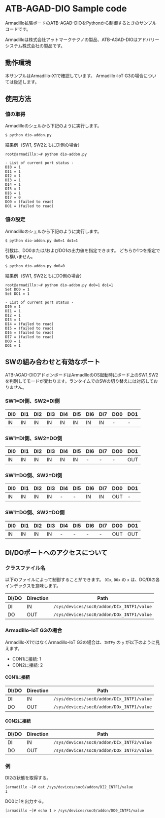 # ATB-AGAD-DIO Sample code

Armadillo拡張ボードのATB-AGAD-DIOをPythonから制御するときのサンプルコードです。

Armadilloは株式会社アットマークテクノの製品、ATB-AGAD-DIOはアドバリーシステム株式会社の製品です。

## 動作環境

本サンプルはArmadillo-X1で確認しています。
Armadillo-IoT G3の場合については後述します。
## 使用方法

### 値の取得
Armadilloのシェルから下記のように実行します。
```
$ python dio-addon.py
```

結果例（SW1, SW2ともにDI側の場合）

```
root@armadillo:~# python dio-addon.py

- List of current port status -
DI0 = 1
DI1 = 1
DI2 = 1
DI3 = 1
DI4 = 1
DI5 = 1
DI6 = 1
DI7 = 0
DO0 = (failed to read)
DO1 = (failed to read)
```

### 値の設定
Armadilloのシェルから下記のように実行します。

```
$ python dio-addon.py do0=1 do1=1
```

引数は、DO0または/およびDO1の出力値を指定できます。
どちらか1つを指定でも構いません。

```
$ python dio-addon.py do0=0
```

結果例（SW1, SW2ともにDO側の場合）

```
root@armadillo:~# python dio-addon.py do0=1 do1=1
Set DO0 = 1
Set DO1 = 1

- List of current port status -
DI0 = 1
DI1 = 1
DI2 = 1
DI3 = 1
DI4 = (failed to read)
DI5 = (failed to read)
DI6 = (failed to read)
DI7 = (failed to read)
DO0 = 1
DO1 = 1
```

## SWの組み合わせと有効なポート

ATB-AGAD-DIOアドオンボードはArmadlloのOS起動時にボード上のSW1,SW2を判別してモードが変わります。ランタイムでのSWの切り替えには対応しておりません。

### SW1=DI側、SW2=DI側

DI0|DI1|DI2|DI3|DI4|DI5|DI6|DI7|DO0|DO1
-- |-- |-- |-- |-- |-- |-- |-- |-- |--
IN |IN |IN |IN |IN |IN |IN |IN |-  |-

### SW1=DI側、SW2=DO側

DI0|DI1|DI2|DI3|DI4|DI5|DI6|DI7|DO0|DO1
-- |-- |-- |-- |-- |-- |-- |-- |-- |--
IN |IN |IN |IN |IN |IN |-  |-  |-  |OUT

### SW1=DO側、SW2=DI側

DI0|DI1|DI2|DI3|DI4|DI5|DI6|DI7|DO0|DO1
-- |-- |-- |-- |-- |-- |-- |-- |-- |--
IN |IN |IN |IN |-  |-  |IN |IN |OUT|-

### SW1=DO側、SW2=DO側

DI0|DI1|DI2|DI3|DI4|DI5|DI6|DI7|DO0|DO1
-- |-- |-- |-- |-- |-- |-- |-- |-- |--
IN |IN |IN |IN |-  |-  |-  |-  |OUT|OUT

## DI/DOポートへのアクセスについて

### クラスファイル名

以下のファイルによって制御することができます。
`DIx`, `DOx` の `x` は、DO/DIの各インデックスを意味します。

DI/DO | Direction | Path
--|--|--
DI | IN | `/sys/devices/soc0/addon/DIx_INTF1/value`
DO | OUT | `/sys/devices/soc0/addon/DOx_INTF1/value`

### Armadillo-IoT G3の場合

Armadillo-X1ではなくArmadillo-IoT G3の場合は、`INTFy` の `y` が以下のように見えます。

- CON1に接続: 1
- CON2に接続: 2

#### CON1に接続
DI/DO | Direction | Path
--|--|--
DI | IN | `/sys/devices/soc0/addon/DIx_INTF1/value`
DO | OUT | `/sys/devices/soc0/addon/DOx_INTF1/value`

#### CON2に接続
DI/DO | Direction | Path
--|--|--
DI | IN | `/sys/devices/soc0/addon/DIx_INTF2/value`
DO | OUT | `/sys/devices/soc0/addon/DOx_INTF2/value`

### 例

DI2の状態を取得する。
```
[armadillo ~]# cat /sys/devices/soc0/addon/DI2_INTF1/value
1
```

DO0に1を出力する。
```
[armadillo ~]# echo 1 > /sys/devices/soc0/addon/DO0_INTF1/value
```
